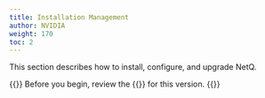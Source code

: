 ```yaml
---
title: Installation Management
author: NVIDIA
weight: 170
toc: 2
---
```


This section describes how to install, configure, and upgrade NetQ. 

{{<notice tip>}}
Before you begin, review the {{<link title="NVIDIA NetQ 4.3 Release Notes" text="release notes">}} for this version.
{{</notice>}}
